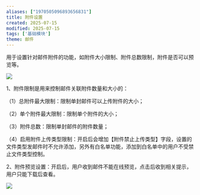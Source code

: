 ```yaml
---
aliases: ["1970505096893656831"]
title: 附件设置
created: 2025-07-15
modified: 2025-07-15
tags: ['基础模块']
theme: 邮件
---
```


用于设置针对邮件附件的功能，如附件大小限制、附件总数限制，附件是否可以预览等。

![](6c5b1b84455ff8473cf3c77e2829a595.jpg)

1、附件限制是用来控制邮件关联附件数量和大小的：

（1）总附件最大限制：限制单封邮件可以上传附件的大小；

（2）单个附件最大限制：限制单个附件的大小；

（3）附件总数：限制单封邮件的附件数量；

（4）启用附件上传类型限制：开启后会增加【附件禁止上传类型】字段，设置的文件类型发邮件时不允许添加，另外有白名单功能，添加到白名单中的用户不受禁止文件类型控制。

2、附件预览设置：开启后，用户收到邮件不能在线预览，点击后收到相关提示，用户只能下载后查看。

![](1199ea6485494fa4698145a25d3fcfd8.jpg)